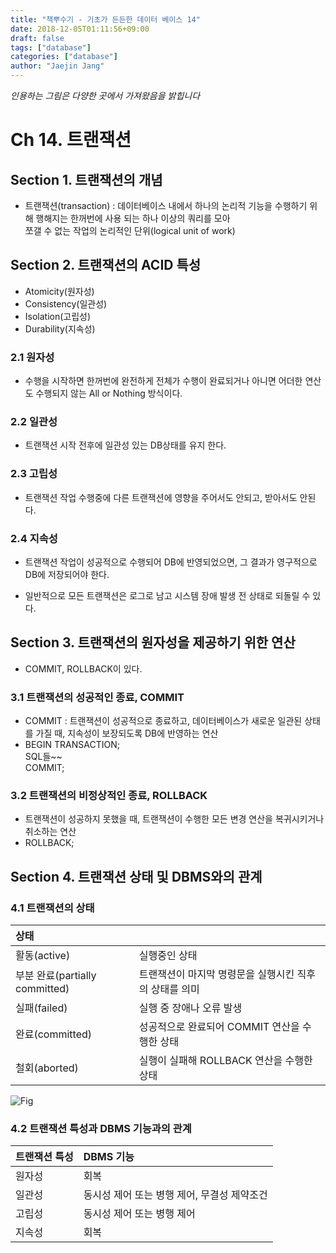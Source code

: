 ```yaml
---
title: "책뿌수기 - 기초가 든든한 데이터 베이스 14"
date: 2018-12-05T01:11:56+09:00
draft: false
tags: ["database"]
categories: ["database"]
author: "Jaejin Jang"
---
```


*인용하는 그림은 다양한 곳에서 가져왔음을 밝힙니다*

# Ch 14. 트랜잭션

## Section 1. 트랜잭션의 개념

* 트랜잭션(transaction) : 데이터베이스 내에서 하나의 논리적 기능을 수행하기 위해 행해지는 한꺼번에 사용 되는 하나 이상의 쿼리를 모아  
쪼갤 수 없는 작업의 논리적인 단위(logical unit of work)

## Section 2. 트랜잭션의 ACID 특성

* Atomicity(원자성)
* Consistency(일관성)
* Isolation(고립성)
* Durability(지속성)

### 2.1 원자성

* 수행을 시작하면 한꺼번에 완전하게 전체가 수행이 완료되거나 아니면 어더한 연산도 수행되지 않는 All or Nothing 방식이다.

### 2.2 일관성

* 트랜잭션 시작 전후에 일관성 있는 DB상태를 유지 한다.

### 2.3 고립성

* 트랜잭션 작업 수행중에 다른 트랜잭션에 영향을 주어서도 안되고, 받아서도 안된다.

### 2.4 지속성

* 트랜잭션 작업이 성공적으로 수행되어 DB에 반영되었으면, 그 결과가 영구적으로 DB에 저장되어야 한다.

* 일반적으로 모든 트랜잭션은 로그로 남고 시스템 장애 발생 전 상태로 되돌릴 수 있다.

## Section 3. 트랜잭션의 원자성을 제공하기 위한 연산

* COMMIT, ROLLBACK이 있다.

### 3.1 트랜잭션의 성공적인 종료, COMMIT

* COMMIT : 트랜잭션이 성공적으로 종료하고, 데이터베이스가 새로운 일관된 상태를 가질 때, 지속성이 보장되도록 DB에 반영하는 연산
* BEGIN TRANSACTION;  
SQL들~~  
COMMIT;

### 3.2 트랜잭션의 비정상적인 종료, ROLLBACK

* 트랜잭션이 성공하지 못했을 때, 트랜잭션이 수행한 모든 변경 연산을 복귀시키거나 취소하는 연산
* ROLLBACK;

## Section 4. 트랜잭션 상태 및 DBMS와의 관계

### 4.1 트랜잭션의 상태

| 상태 | |
| :-------- | :-------- |
| 활동(active) | 실행중인 상태 |
| 부분 완료(partially committed) | 트랜잭션이 마지막 명령문을 실행시킨 직후의 상태를 의미 |
| 실패(failed) | 실행 중 장애나 오류 발생 |
| 완료(committed) | 성공적으로 완료되어 COMMIT 연산을 수행한 상태 |
| 철회(aborted) | 실행이 실패해 ROLLBACK 연산을 수행한 상태 |

![Fig](/static/db18_1.png "db18_1.png")

### 4.2 트랜잭션 특성과 DBMS 기능과의 관계

| 트랜잭션 특성 | DBMS 기능 |
| :-------- | :-------- |
| 원자성 | 회복 |
| 일관성 | 동시성 제어 또는 병행 제어, 무결성 제약조건 |
| 고립성 | 동시성 제어 또는 병행 제어 |
| 지속성 | 회복 |
